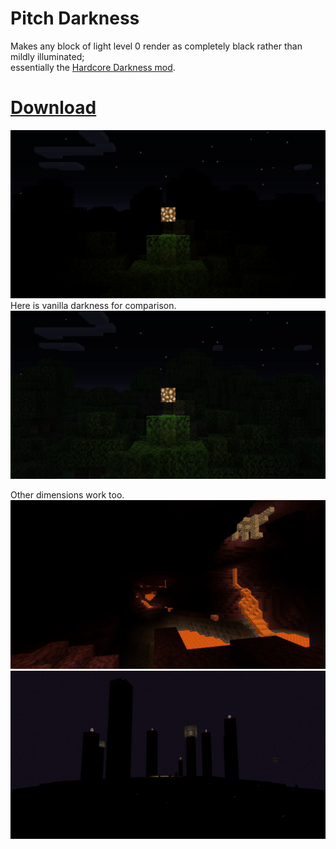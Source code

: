 # Pitch Darkness
Makes any block of light level 0 render as completely black rather than mildly illuminated;  
essentially the [Hardcore Darkness mod](https://www.curseforge.com/minecraft/mc-mods/hardcore-darkness).

# [Download](https://github.com/jadc/pitch-packs/releases)

![Pitch Darkness Screenshot](screenshots/darkness.jpg)  
Here is vanilla darkness for comparison.
![Vanilla Darkness Screenshot](screenshots/vanilla.jpg)

Other dimensions work too.
![Nether Pitch Darkness Screenshot](screenshots/darkness_nether.jpg)
![End Pitch Darkness Screenshot](screenshots/darkness_end.jpg)
